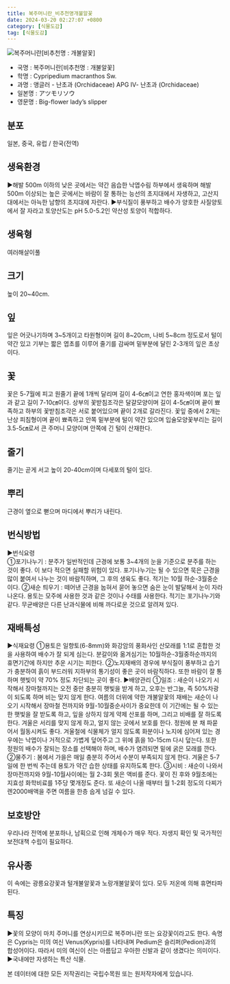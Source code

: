 ```yaml
---
title: 복주머니란_비추천명개불알꽃
date: 2024-03-20 02:27:07 +0800
category: [식물도감]
tag: [식물도감]
---
```




![복주머니란[비추천명 : 개불알꽃]](/fileUpload/plants/basic/Orchidaceae/Cypripedium/6260/1_th2.JPG)
- 국명 : 복주머니란[비추천명 : 개불알꽃]
- 학명 : Cypripedium macranthos Sw.
- 과명 : 앵글러 - 난초과 (Orchidaceae) APG Ⅳ- 난초과 (Orchidaceae)
- 일본명 : アツモリソウ
- 영문명 : Big-flower lady’s slipper


## 분포
일본, 중국, 유럽 / 한국(전역) 
## 생육환경
▶해발 500m 이하의 낮은 곳에서는 약간 음습한 낙엽수림 하부에서 생육하며 해발 500m 이상되는 높은 곳에서는 바람이 잘 통하는 능선의 초지대에서 자생하고, 고산지대에서는 아늑한 남향의 초지대에 자란다.▶부식질이 풍부하고 배수가 양호한 사질양토에서 잘 자라고 토양산도는 pH 5.0-5.2인 약산성 토양이 적합하다.
## 생육형
여러해살이풀 
## 크기
높이 20~40cm.
## 잎
잎은 어긋나기하며 3~5개이고 타원형이며 길이 8~20cm, 나비 5~8cm 정도로서 털이 약간 있고 기부는 짧은 엽초를 이루어 줄기를 감싸며 밑부분에 달린 2-3개의 잎은 초상이다.
## 꽃
꽃은 5-7월에 피고 원줄기 끝에 1개씩 달리며 길이 4-6㎝이고 연한 홍자색이며 포는 잎과 같고 길이 7-10㎝이다. 상부의 꽃받침조각은 달걀모양이며 길이 4-5㎝이며 끝이 뾰족하고 하부의 꽃받침조각은 서로 붙어있으며 끝이 2개로 갈라진다. 꽃잎 중에서 2개는 난상 피침형이며 끝이 뾰족하고 안쪽 밑부분에 털이 약간 있으며 입술모양꽃부리는 길이 3.5-5㎝로서 큰 주머니 모양이며 안쪽에 긴 털이 산재한다.
## 줄기
줄기는 곧게 서고 높이 20-40cm이며 다세포의 털이 있다.
## 뿌리
근경이 옆으로 뻗으며 마디에서 뿌리가 내린다.
## 번식방법
▶번식요령  ①포기나누기 : 분주가 일반적인데 근경에 보통 3~4개의 눈을 기준으로 분주를 하는 것이 좋다. 이 보다 적으면 실패할 위험이 있다. 포기나누기는 될 수 있으면 묵은 근경을 많이 붙여서 나누는 것이 바람직하며, 그 후의 생육도 좋다. 적기는 10월 하순-3월중순이다. ②새순 틔우기 : 떼어낸 근경을 눕혀서 묻어 놓으면 숨은 눈이 발달해서 눈이 자라나온다. 용토는 모주에 사용한 것과 같은 것이나 수태를 사용한다. 적기는 포기나누기와 같다. 무균배양은 다른 난과식물에 비해 까다로운 것으로 알려져 있다.
## 재배특성
▶식재요령  ①용토은 일향토(6-8mm)와 화강암의 풍화사인 산모래를 1:1로 혼합한 것을 사용하여 배수가 잘 되게 심는다. 분갈이와 옮겨심기는 10월하순-3월중하순까지의 휴면기간에 하지만 추운 시기는 피한다. ②노지재배의 경우에 부식질이 풍부하고 습기가 충분하여 흙이 부드러워 지하부의 통기성이 좋은 곳이 바람직하다. 또한 바람이 잘 통하며 햇빛이 약 70% 정도 차단되는 곳이 좋다.▶배양관리  ①일조 : 새순이 나오기 시작해서 장마철까지는 오전 중만 충분히 햇빛을 받게 하고, 오후는 반그늘, 즉 50%차광이 되도록 하며 비는 맞지 않게 한다. 여름의 더위에 약한 개불알꽃의 재배는 새순이 나오기 시작해서 장마철 전까지와 9월-10월중순사이가 중요한데 이 기간에는 될 수 있는한 햇빛을 잘 받도록 하고, 잎을 상하지 않게 약제 산포를 하며, 그리고 비배를 잘 하도록 한다. 겨울은 서리를 맞지 않게 하고, 얼지 않는 곳에서 보호를 한다. 정원에 분 채 파묻어서 월동시켜도 좋다. 겨울철에 식물체가 얼지 않도록 화분이나 노지에 심어져 있는 경우에는 낙엽이나 거적으로 가볍게 덮어주고 그 위에 흙을 10-15cm 다시 덮는다. 또한 정원의 배수가 잘되는 장소를 선택해야 하며, 배수가 염려되면 밑에 굵은 모래를 깐다. ②물주기 : 봄에서 가을은 매일 충분히 주어서 수분이 부족되지 않게 한다. 겨울은 5-7일에 한 번씩 주는데 용토가 약간 습한 상태를 유지하도록 한다. ③시비 : 새순이 나와서 장마전까지와 9월-10월사이에는 월 2-3회 묽은 액비를 준다. 꽃이 진 후와 9월초에는 지효성 화학비료를 1주당 몇개정도 준다. 또 새순이 나올 때부터 월 1-2회 정도의 다찌가렌2000배액을 주면 여름을 한층 숩게 넘길 수 있다. 
## 보호방안
우리나라 전역에 분포하나, 남획으로 인해 개체수가 매우 적다. 자생지 확인 및 국가적인 보전대책 수립이 필요하다.
## 유사종
이 속에는 광릉요강꽃과 털개불알꽃과 노랑개불알꽃이 있다. 모두 저온에 의해 휴면타파된다.
## 특징
▶꽃의 모양이 마치 주머니를 연상시키므로 복주머니란 또는 요강꽃이라고도 한다. 속명은 Cypris는 미의 여신 Venus(Kypris)를 나타내며 Pedium은 슬리퍼(Pedion)과의 합성어이다. 따라서 미의 여신이 신는 아름답고 우아한 신발과 같이 생겼다는 의미이다.▶국내에만 자생하는 특산 식물. 







본 데이터에 대한 모든 저작권리는 국립수목원 또는 원저작자에게 있습니다.
